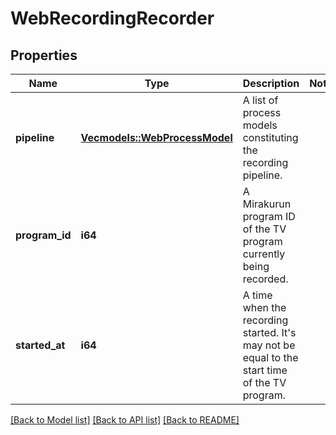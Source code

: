 # WebRecordingRecorder

## Properties

Name | Type | Description | Notes
------------ | ------------- | ------------- | -------------
**pipeline** | [**Vec<models::WebProcessModel>**](WebProcessModel.md) | A list of process models constituting the recording pipeline. | 
**program_id** | **i64** | A Mirakurun program ID of the TV program currently being recorded. | 
**started_at** | **i64** | A time when the recording started.  It's may not be equal to the start time of the TV program. | 

[[Back to Model list]](../README.md#documentation-for-models) [[Back to API list]](../README.md#documentation-for-api-endpoints) [[Back to README]](../README.md)


